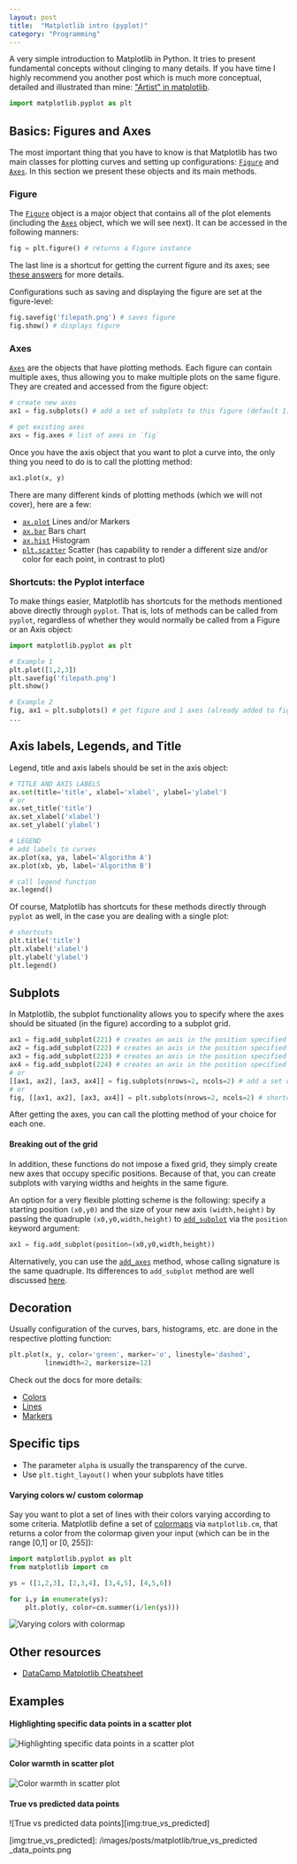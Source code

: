 ```yaml
---
layout: post
title:  "Matplotlib intro (pyplot)"
category: "Programming"
---
```


A very simple introduction to Matplotlib in Python. It tries to present fundamental concepts without clinging to many details. If you have time I highly recommend you another post which is much more conceptual, detailed and illustrated than mine: ["Artist" in matplotlib](https://dev.to/skotaro/artist-in-matplotlib---something-i-wanted-to-know-before-spending-tremendous-hours-on-googling-how-tos--31oo).

```python
import matplotlib.pyplot as plt
```

## Basics: Figures and Axes

The most important thing that you have to know is that Matplotlib has two main classes for plotting curves and setting up configurations: [`Figure`](https://matplotlib.org/api/_as_gen/matplotlib.figure.Figure.html#matplotlib.figure.Figure) and [`Axes`](https://matplotlib.org/api/axes_api.html). In this section we present these objects and its main methods.

### Figure

The [`Figure`](https://matplotlib.org/api/_as_gen/matplotlib.figure.Figure.html#matplotlib.figure.Figure) object is a major object that contains all of the plot elements (including the [`Axes`](https://matplotlib.org/api/axes_api.html) object, which we will see next). It can be accessed in the following manners:

```python
fig = plt.figure() # returns a Figure instance
```

The last line is a shortcut for getting the current figure and its axes; see [these answers](https://stackoverflow.com/questions/34162443/why-do-many-examples-use-fig-ax-plt-subplots-in-matplotlib-pyplot-python) for more details.

Configurations such as saving and displaying the figure are set at the figure-level:

```python
fig.savefig('filepath.png') # saves figure
fig.show() # displays figure
```



### Axes

[`Axes`](https://matplotlib.org/api/axes_api.html) are the objects that have plotting methods. Each figure can contain multiple axes, thus allowing you to make multiple plots on the same figure. They are created and accessed from the figure object:

```python
# create new axes
ax1 = fig.subplots() # add a set of subplots to this figure (default 1)

# get existing axes
axs = fig.axes # list of axes in `fig`
```

Once you have the axis object that you want to plot a curve into, the only thing you need to do is to call the plotting method:

```python
ax1.plot(x, y)
```

There are many different kinds of plotting methods (which we will not cover), here are a few:

- [`ax.plot`](https://matplotlib.org/api/_as_gen/matplotlib.pyplot.plot.html) Lines and/or Markers
- [`ax.bar`](https://matplotlib.org/api/_as_gen/matplotlib.pyplot.bar.html) Bars chart
- [`ax.hist`](https://matplotlib.org/api/_as_gen/matplotlib.pyplot.hist.html) Histogram
- [`plt.scatter`](https://matplotlib.org/api/_as_gen/matplotlib.pyplot.scatter.html) Scatter (has capability to render a different size and/or color for each point, in contrast to plot)


### Shortcuts: the Pyplot interface

To make things easier, Matplotlib has shortcuts for the methods mentioned above directly through `pyplot`. That is, lots of methods can be called from `pyplot`, regardless of whether they would normally be called from a Figure or an Axis object:

```python
import matplotlib.pyplot as plt

# Example 1
plt.plot([1,2,3])
plt.savefig('filepath.png')
plt.show()

# Example 2
fig, ax1 = plt.subplots() # get figure and 1 axes (already added to fig)
...
```




## Axis labels, Legends, and Title

Legend, title and axis labels should be set in the axis object:
```python
# TITLE AND AXIS LABELS
ax.set(title='title', xlabel='xlabel', ylabel='ylabel')
# or
ax.set_title('title')
ax.set_xlabel('xlabel')
ax.set_ylabel('ylabel')

# LEGEND
# add labels to curves
ax.plot(xa, ya, label='Algorithm A')
ax.plot(xb, yb, label='Algorithm B')

# call legend function
ax.legend()
```

Of course, Matplotlib has shortcuts for these methods directly through `pyplot` as well, in the case you are dealing with a single plot:
```python
# shortcuts
plt.title('title')
plt.xlabel('xlabel')
plt.ylabel('ylabel')
plt.legend()
```


## Subplots

In Matplotlib, the subplot functionality allows you to specify where the axes should be situated (in the figure) according to a subplot grid.

```python
ax1 = fig.add_subplot(221) # creates an axis in the position specified (row-col-num)
ax2 = fig.add_subplot(222) # creates an axis in the position specified (row-col-num)
ax3 = fig.add_subplot(223) # creates an axis in the position specified (row-col-num)
ax4 = fig.add_subplot(224) # creates an axis in the position specified (row-col-num)
# or
[[ax1, ax2], [ax3, ax4]] = fig.subplots(nrows=2, ncols=2) # add a set of subplots to this figure
# or
fig, [[ax1, ax2], [ax3, ax4]] = plt.subplots(nrows=2, ncols=2) # shortcut for getting both figure and (all) axes
```

After getting the axes, you can call the plotting method of your choice for each one.

#### Breaking out of the grid

In addition, these functions do not impose a fixed grid, they simply create new axes that occupy specific positions. Because of that, you can create subplots with varying widths and heights in the same figure.
<!-- Some examples are covered in [this tutorial](https://plot.ly/matplotlib/subplots/). -->

An option for a very flexible plotting scheme is the following: specify a starting position `(x0,y0)` and the size of your new axis `(width,height)` by passing the quadruple `(x0,y0,width,height)` to [`add_subplot`](https://matplotlib.org/api/_as_gen/matplotlib.figure.Figure.html#matplotlib.figure.Figure.add_subplot) via the `position` keyword argument:
```python
ax1 = fig.add_subplot(position=(x0,y0,width,height))
```

Alternatively, you can use the [`add_axes`](https://matplotlib.org/api/_as_gen/matplotlib.figure.Figure.html#matplotlib.figure.Figure.add_axes) method, whose calling signature is the same quadruple. Its differences to `add_subplot` method are well discussed [here](https://stackoverflow.com/a/43330553/5103881).


## Decoration

Usually configuration of the curves, bars, histograms, etc. are done in the respective plotting function:

```python
plt.plot(x, y, color='green', marker='o', linestyle='dashed',
         linewidth=2, markersize=12)
```

Check out the docs for more details:

- [Colors](https://matplotlib.org/2.0.2/api/colors_api.html)
- [Lines](https://matplotlib.org/2.0.1/api/lines_api.html)
- [Markers](https://matplotlib.org/api/markers_api.html)


## Specific tips

- The parameter `alpha` is usually the transparency of the curve.
- Use `plt.tight_layout()` when your subplots have titles

#### Varying colors w/ custom colormap
Say you want to plot a set of lines with their colors varying according to some criteria.
Matplotlib define a set of [colormaps](https://matplotlib.org/3.3.0/tutorials/colors/colormaps.html) via `matplotlib.cm`, that returns a color from the colormap given your input (which can be in the range [0,1] or [0, 255]):
```python
import matplotlib.pyplot as plt
from matplotlib import cm

ys = ([1,2,3], [2,3,4], [3,4,5], [4,5,6])

for i,y in enumerate(ys):
    plt.plot(y, color=cm.summer(i/len(ys)))
```
![Varying colors with colormap][img:varying_colors]

[img:varying_colors]: /images/posts/matplotlib/varying_colors_with_colormap.png

## Other resources

- [DataCamp Matplotlib Cheatsheet](https://s3.amazonaws.com/assets.datacamp.com/blog_assets/Python_Matplotlib_Cheat_Sheet.pdf)



## Examples


#### Highlighting specific data points in a scatter plot

![Highlighting specific data points in a scatter plot][img:data_points_scatter]

[img:data_points_scatter]: /images/posts/matplotlib/specific_data_points_vs_dataset.png


#### Color warmth in scatter plot

![Color warmth in scatter plot][img:color_warmth]

[img:color_warmth]: /images/posts/matplotlib/linear_regression.png


#### True vs predicted data points

![True vs predicted data points][img:true_vs_predicted]

[img:true_vs_predicted]: /images/posts/matplotlib/true_vs_predicted _data_points.png
